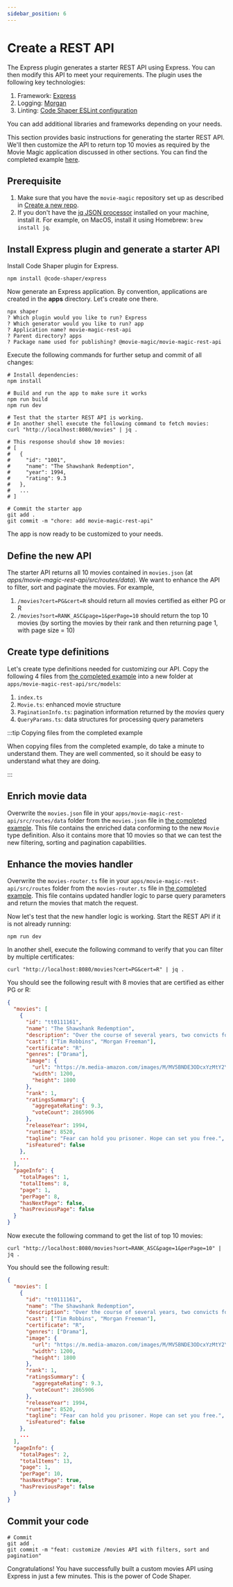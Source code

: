 ```yaml
---
sidebar_position: 6
---
```


# Create a REST API

The Express plugin generates a starter REST API using Express. You can then
modify this API to meet your requirements. The plugin uses the following key
technologies:

1. Framework: [Express](https://expressjs.com/)
2. Logging: [Morgan](https://github.com/expressjs/morgan)
3. Linting:
   [Code Shaper ESLint configuration](https://github.com/code-shaper/code-shaper/tree/main/configs/eslint-config)

You can add additional libraries and frameworks depending on your needs.

This section provides basic instructions for generating the starter REST API.
We'll then customize the API to return top 10 movies as required by the Movie
Magic application discussed in other sections. You can find the completed
example
[here](https://github.com/code-shaper/movie-magic/tree/main/apps/movie-magic-rest-api).

## Prerequisite

1. Make sure that you have the `movie-magic` repository set up as described in
   [Create a new repo](./create-a-new-repo).
2. If you don't have the [jq JSON processor](https://jqlang.github.io/jq/)
   installed on your machine, install it. For example, on MacOS, install it
   using Homebrew: `brew install jq`.

## Install Express plugin and generate a starter API

Install Code Shaper plugin for Express.

```shell
npm install @code-shaper/express
```

Now generate an Express application. By convention, applications are created in
the **apps** directory. Let's create one there.

```shell
npx shaper
? Which plugin would you like to run? Express
? Which generator would you like to run? app
? Application name? movie-magic-rest-api
? Parent directory? apps
? Package name used for publishing? @movie-magic/movie-magic-rest-api
```

Execute the following commands for further setup and commit of all changes:

```shell
# Install dependencies:
npm install

# Build and run the app to make sure it works
npm run build
npm run dev

# Test that the starter REST API is working.
# In another shell execute the following command to fetch movies:
curl "http://localhost:8080/movies" | jq .

# This response should show 10 movies:
# [
#   {
#     "id": "1001",
#     "name": "The Shawshank Redemption",
#     "year": 1994,
#     "rating": 9.3
#   },
#   ...
# ]

# Commit the starter app
git add .
git commit -m "chore: add movie-magic-rest-api"
```

The app is now ready to be customized to your needs.

## Define the new API

The starter API returns all 10 movies contained in `movies.json` (at
_apps/movie-magic-rest-api/src/routes/data_). We want to enhance the API to
filter, sort and paginate the movies. For example,

1. `/movies?cert=PG&cert=R` should return all movies certified as either PG or R
2. `/movies?sort=RANK_ASC&page=1&perPage=10` should return the top 10 movies (by
   sorting the movies by their rank and then returning page 1, with page size
   = 10)

## Create type definitions

Let's create type definitions needed for customizing our API. Copy the following
4 files from
[the completed example](https://github.com/code-shaper/movie-magic/blob/main/apps/movie-magic-rest-api/src/models)
into a new folder at `apps/movie-magic-rest-api/src/models`:

1. `index.ts`
2. `Movie.ts`: enhanced movie structure
3. `PaginationInfo.ts`: pagination information returned by the _movies_ query
4. `QueryParams.ts`: data structures for processing query parameters

:::tip Copying files from the completed example

When copying files from the completed example, do take a minute to understand
them. They are well commented, so it should be easy to understand what they are
doing.

:::

## Enrich movie data

Overwrite the `movies.json` file in your
`apps/movie-magic-rest-api/src/routes/data` folder from the `movies.json` file
in
[the completed example](https://github.com/code-shaper/movie-magic/blob/main/apps/movie-magic-rest-api/src/routes/data/movies.json).
This file contains the enriched data conforming to the new `Movie` type
definition. Also it contains more that 10 movies so that we can test the new
filtering, sorting and pagination capabilities.

## Enhance the movies handler

Overwrite the `movies-router.ts` file in your
`apps/movie-magic-rest-api/src/routes` folder from the `movies-router.ts` file
in
[the completed example](https://github.com/code-shaper/movie-magic/blob/main/apps/movie-magic-rest-api/src/routes/movies-router.ts).
This file contains updated handler logic to parse query parameters and return
the movies that match the request.

Now let's test that the new handler logic is working. Start the REST API if it
is not already running:

```shell
npm run dev
```

In another shell, execute the following command to verify that you can filter by
multiple certificates:

```shell
curl "http://localhost:8080/movies?cert=PG&cert=R" | jq .
```

You should see the following result with 8 movies that are certified as either
PG or R:

```json
{
  "movies": [
    {
      "id": "tt0111161",
      "name": "The Shawshank Redemption",
      "description": "Over the course of several years, two convicts form a friendship, seeking consolation and, eventually, redemption through basic compassion.",
      "cast": ["Tim Robbins", "Morgan Freeman"],
      "certificate": "R",
      "genres": ["Drama"],
      "image": {
        "url": "https://m.media-amazon.com/images/M/MV5BNDE3ODcxYzMtY2YzZC00NmNlLWJiNDMtZDViZWM2MzIxZDYwXkEyXkFqcGdeQXVyNjAwNDUxODI@._V1_.jpg",
        "width": 1200,
        "height": 1800
      },
      "rank": 1,
      "ratingsSummary": {
        "aggregateRating": 9.3,
        "voteCount": 2865906
      },
      "releaseYear": 1994,
      "runtime": 8520,
      "tagline": "Fear can hold you prisoner. Hope can set you free.",
      "isFeatured": false
    },
    ...
  ],
  "pageInfo": {
    "totalPages": 1,
    "totalItems": 8,
    "page": 1,
    "perPage": 8,
    "hasNextPage": false,
    "hasPreviousPage": false
  }
}
```

Now execute the following command to get the list of top 10 movies:

```shell
curl "http://localhost:8080/movies?sort=RANK_ASC&page=1&perPage=10" | jq .
```

You should see the following result:

```json
{
  "movies": [
    {
      "id": "tt0111161",
      "name": "The Shawshank Redemption",
      "description": "Over the course of several years, two convicts form a friendship, seeking consolation and, eventually, redemption through basic compassion.",
      "cast": ["Tim Robbins", "Morgan Freeman"],
      "certificate": "R",
      "genres": ["Drama"],
      "image": {
        "url": "https://m.media-amazon.com/images/M/MV5BNDE3ODcxYzMtY2YzZC00NmNlLWJiNDMtZDViZWM2MzIxZDYwXkEyXkFqcGdeQXVyNjAwNDUxODI@._V1_.jpg",
        "width": 1200,
        "height": 1800
      },
      "rank": 1,
      "ratingsSummary": {
        "aggregateRating": 9.3,
        "voteCount": 2865906
      },
      "releaseYear": 1994,
      "runtime": 8520,
      "tagline": "Fear can hold you prisoner. Hope can set you free.",
      "isFeatured": false
    },
    ...
  ],
  "pageInfo": {
    "totalPages": 2,
    "totalItems": 13,
    "page": 1,
    "perPage": 10,
    "hasNextPage": true,
    "hasPreviousPage": false
  }
}
```

## Commit your code

```shell
# Commit
git add .
git commit -m "feat: customize /movies API with filters, sort and pagination"
```

Congratulations! You have successfully built a custom movies API using Express
in just a few minutes. This is the power of Code Shaper.
